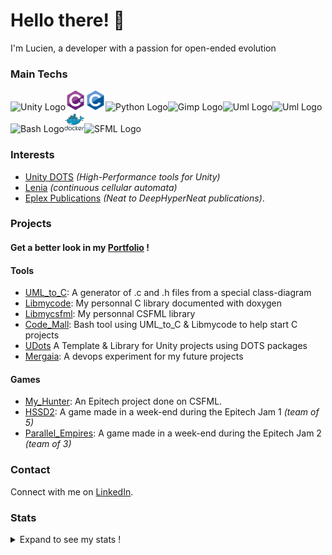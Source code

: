 # Hello there! 👋

I'm Lucien, a developer with a passion for open-ended evolution

### Main Techs
<img src="https://www.vectorlogo.zone/logos/unity3d/unity3d-icon.svg" alt="Unity Logo" width="32"/><img src="https://raw.githubusercontent.com/devicons/devicon/master/icons/csharp/csharp-original.svg" alt="C# Logo" width="32"/><img src="https://raw.githubusercontent.com/devicons/devicon/master/icons/c/c-original.svg" alt="C Logo" width="32"/><img src="https://www.vectorlogo.zone/logos/python/python-icon.svg" alt="Python Logo" width="32"/><img src="https://www.vectorlogo.zone/logos/gimp/gimp-icon.svg" alt="Gimp Logo" width="32"/><img src="https://upload.wikimedia.org/wikipedia/commons/d/d5/UML_logo.svg" alt="Uml Logo" width="48"/><img src="https://www.vectorlogo.zone/logos/linux/linux-icon.svg" alt="Uml Logo" width="32"/><img src="https://www.vectorlogo.zone/logos/gnu_bash/gnu_bash-icon.svg" alt="Bash Logo" width="32"/><img src="https://raw.githubusercontent.com/devicons/devicon/master/icons/docker/docker-original-wordmark.svg" alt="Bash Logo" width="32"/><img src="https://upload.wikimedia.org/wikipedia/commons/a/a0/SFML_Logo.svg" alt="SFML Logo" width="32"/>

### Interests
- [Unity DOTS](https://unity.com/dots) *(High-Performance tools for Unity)*
- [Lenia](https://chakazul.github.io/lenia.html) *(continuous cellular automata)*
- [Eplex Publications](http://eplex.cs.ucf.edu/publications) *(Neat to DeepHyperNeat publications)*.

### Projects
#### Get a better look in my [Portfolio](https://mathematisse.github.io/Portfolio/) !
#### Tools
- [UML_to_C](link-to-project-1): A generator of .c and .h files from a special class-diagram
- [Libmycode](https://github.com/mathematisse/Libmycode): My personnal C library documented with doxygen
- [Libmycsfml](https://github.com/mathematisse/Libmycsfml): My personnal CSFML library
- [Code_Mall](link-to-project-1): Bash tool using UML_to_C & Libmycode to help start C projects
- [UDots](https://github.com/mathematisse/Udots) A Template & Library for Unity projects using DOTS packages
- [Mergaia](https://github.com/Mergaia): A devops experiment for my future projects
#### Games
- [My_Hunter](https://github.com/mathematisse/My_Hunter): An Epitech project done on CSFML.
- [HSSD2](https://github.com/mathematisse/HSSD): A game made in a week-end during the Epitech Jam 1 *(team of 5)*
- [Parallel_Empires](https://github.com/mathematisse/JAM-Parallele): A game made in a week-end during the Epitech Jam 2 *(team of 3)*

### Contact
Connect with me on [LinkedIn](https://www.linkedin.com/in/lucien-pineau/).

### Stats
<details>
  <summary>Expand to see my stats !</summary>
  <p align="left"> <img src="https://komarev.com/ghpvc/?username=mathematisse&label=Profile%20views&color=0e75b6&style=flat" alt="mathematisse" /> </p>
  <p><img align="center" src="https://github-readme-stats.vercel.app/api/top-langs?username=mathematisse&count_private=true&show_icons=true&locale=en&layout=compact" alt="mathematisse" /></p>
  <p><img align="center" src="https://github-readme-stats.vercel.app/api?username=mathematisse&count_private=true&show_icons=true&locale=en" alt="mathematisse" /></p>
  <p><img align="center" src="https://github-readme-streak-stats.herokuapp.com/?user=mathematisse&count_private=true" alt="mathematisse" /></p>
  <p align="left"> <a href="https://github.com/ryo-ma/github-profile-trophy"><img src="https://github-profile-trophy.vercel.app/?username=mathematisse" alt="mathematisse" /></a> </p>

</details>


